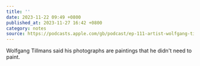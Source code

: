 ```yaml
---
title: ''
date: 2023-11-22 09:49 +0800
published_at: 2023-11-27 16:42 +0800
category: notes
source: https://podcasts.apple.com/gb/podcast/ep-111-artist-wolfgang-tillmans/id1574394526?i=1000627061006
---
```


Wolfgang Tillmans said his photographs are paintings that he didn't need to
paint.
